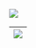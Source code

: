 ![](https://readme-typing-svg.demolab.com/?lines=Welcome+to+Ryan%E7%92%83%E9%BB%AF%E2%80%99s+GitHub;An+Interesting+atomic+nucleu&color=7E2065&center=true&font=Montserrat)

| [![](https://readme-typing-svg.demolab.com/?lines=Click+HERE+to+visit+my+blog&center=true&color=7F2166&font=Montserrat)](https://xn--tiyy81g.pages.dev/) |
| - |
